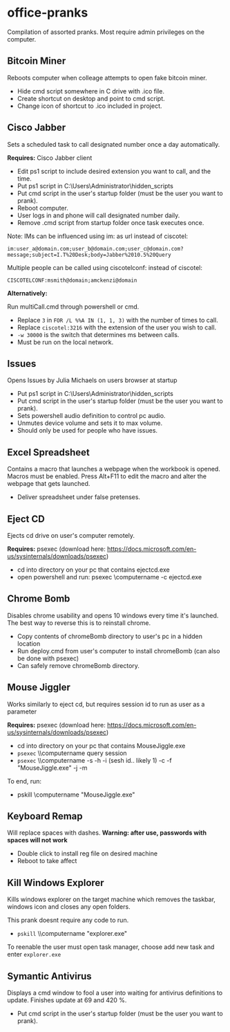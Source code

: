 # office-pranks

Compilation of assorted pranks. Most require admin privileges on the computer.

## Bitcoin Miner

Reboots computer when colleage attempts to open fake bitcoin miner.

* Hide cmd script somewhere in C drive with .ico file.
* Create shortcut on desktop and point to cmd script.
* Change icon of shortcut to .ico included in project.

## Cisco Jabber

Sets a scheduled task to call designated number once a day automatically.

**Requires:** Cisco Jabber client

* Edit ps1 script to include desired extension you want to call, and the time.
* Put ps1 script in C:\Users\Administrator\hidden_scripts 
* Put cmd script in the user's startup folder (must be the user you want to prank).
* Reboot computer.
* User logs in and phone will call designated number daily.
* Remove .cmd script from startup folder once task executes once.

Note: IMs can be influenced using im: as url instead of ciscotel: 

    im:user_a@domain.com;user_b@domain.com;user_c@domain.com?message;subject=I.T%20Desk;body=Jabber%2010.5%20Query

Multiple people can be called using ciscotelconf: instead of ciscotel:

    CISCOTELCONF:msmith@domain;amckenzi@domain

**Alternatively:**

Run multiCall.cmd through powershell or cmd.

* Replace `3` in `FOR /L %%A IN (1, 1, 3)` with the number of times to call.
* Replace `ciscotel:3216` with the extension of the user you wish to call.
* `-w 30000` is the switch that determines ms between calls.
* Must be run on the local network.

## Issues

Opens Issues by Julia Michaels on users browser at startup

* Put ps1 script in C:\Users\Administrator\hidden_scripts 
* Put cmd script in the user's startup folder (must be the user you want to prank).
* Sets powershell audio definition to control pc audio.
* Unmutes device volume and sets it to max volume.
* Should only be used for people who have issues.

## Excel Spreadsheet

Contains a macro that launches a webpage when the workbook is opened. Macros must be enabled.
Press Alt+F11 to edit the macro and alter the webpage that gets launched.

* Deliver spreadsheet under false pretenses.

## Eject CD

Ejects cd drive on user's computer remotely.

**Requires:** psexec (download here: https://docs.microsoft.com/en-us/sysinternals/downloads/psexec)

* cd into directory on your pc that contains ejectcd.exe
* open powershell and run: psexec \\computername -c ejectcd.exe

## Chrome Bomb

Disables chrome usability and opens 10 windows every time it's launched. The best way to reverse this is to reinstall chrome.

* Copy contents of chromeBomb directory to user's pc in a hidden location
* Run deploy.cmd from user's computer to install chromeBomb (can also be done with psexec)
* Can safely remove chromeBomb directory.

## Mouse Jiggler

Works similarly to eject cd, but requires session id to run as user as a parameter

**Requires:** psexec (download here: https://docs.microsoft.com/en-us/sysinternals/downloads/psexec)

* cd into directory on your pc that contains MouseJiggle.exe
* `psexec` \\\\computername query session
* `psexec` \\\\computername -s -h -i (sesh id.. likely 1) -c -f "MouseJiggle.exe" -j -m

To end, run:

* pskill \\computername "MouseJiggle.exe"

## Keyboard Remap

Will replace spaces with dashes. **Warning: after use, passwords with spaces will not work**

* Double click to install reg file on desired machine
* Reboot to take affect

## Kill Windows Explorer

Kills windows explorer on the target machine which removes the taskbar, windows icon and closes any open folders.

This prank doesnt require any code to run.

* `pskill` \\\\computername "explorer.exe"

To reenable the user must open task manager, choose add new task and enter `explorer.exe`

## Symantic Antivirus

Displays a cmd window to fool a user into waiting for antivirus definitions to update. Finishes update at 69 and 420 %. 

* Put cmd script in the user's startup folder (must be the user you want to prank).